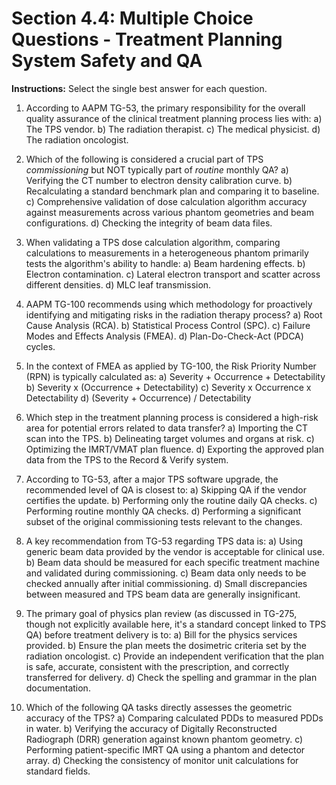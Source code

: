 # Section 4.4: Multiple Choice Questions - Treatment Planning System Safety and QA

**Instructions:** Select the single best answer for each question.

1.  According to AAPM TG-53, the primary responsibility for the overall quality assurance of the clinical treatment planning process lies with:
    a) The TPS vendor.
    b) The radiation therapist.
    c) The medical physicist.
    d) The radiation oncologist.

2.  Which of the following is considered a crucial part of TPS *commissioning* but NOT typically part of *routine* monthly QA?
    a) Verifying the CT number to electron density calibration curve.
    b) Recalculating a standard benchmark plan and comparing it to baseline.
    c) Comprehensive validation of dose calculation algorithm accuracy against measurements across various phantom geometries and beam configurations.
    d) Checking the integrity of beam data files.

3.  When validating a TPS dose calculation algorithm, comparing calculations to measurements in a heterogeneous phantom primarily tests the algorithm's ability to handle:
    a) Beam hardening effects.
    b) Electron contamination.
    c) Lateral electron transport and scatter across different densities.
    d) MLC leaf transmission.

4.  AAPM TG-100 recommends using which methodology for proactively identifying and mitigating risks in the radiation therapy process?
    a) Root Cause Analysis (RCA).
    b) Statistical Process Control (SPC).
    c) Failure Modes and Effects Analysis (FMEA).
    d) Plan-Do-Check-Act (PDCA) cycles.

5.  In the context of FMEA as applied by TG-100, the Risk Priority Number (RPN) is typically calculated as:
    a) Severity + Occurrence + Detectability
    b) Severity x (Occurrence + Detectability)
    c) Severity x Occurrence x Detectability
    d) (Severity + Occurrence) / Detectability

6.  Which step in the treatment planning process is considered a high-risk area for potential errors related to data transfer?
    a) Importing the CT scan into the TPS.
    b) Delineating target volumes and organs at risk.
    c) Optimizing the IMRT/VMAT plan fluence.
    d) Exporting the approved plan data from the TPS to the Record & Verify system.

7.  According to TG-53, after a major TPS software upgrade, the recommended level of QA is closest to:
    a) Skipping QA if the vendor certifies the update.
    b) Performing only the routine daily QA checks.
    c) Performing routine monthly QA checks.
    d) Performing a significant subset of the original commissioning tests relevant to the changes.

8.  A key recommendation from TG-53 regarding TPS data is:
    a) Using generic beam data provided by the vendor is acceptable for clinical use.
    b) Beam data should be measured for each specific treatment machine and validated during commissioning.
    c) Beam data only needs to be checked annually after initial commissioning.
    d) Small discrepancies between measured and TPS beam data are generally insignificant.

9.  The primary goal of physics plan review (as discussed in TG-275, though not explicitly available here, it's a standard concept linked to TPS QA) before treatment delivery is to:
    a) Bill for the physics services provided.
    b) Ensure the plan meets the dosimetric criteria set by the radiation oncologist.
    c) Provide an independent verification that the plan is safe, accurate, consistent with the prescription, and correctly transferred for delivery.
    d) Check the spelling and grammar in the plan documentation.

10. Which of the following QA tasks directly assesses the geometric accuracy of the TPS?
    a) Comparing calculated PDDs to measured PDDs in water.
    b) Verifying the accuracy of Digitally Reconstructed Radiograph (DRR) generation against known phantom geometry.
    c) Performing patient-specific IMRT QA using a phantom and detector array.
    d) Checking the consistency of monitor unit calculations for standard fields.

